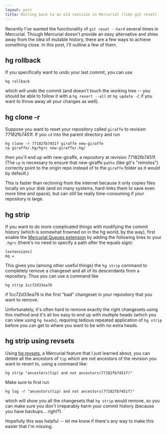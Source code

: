 ```yaml
---
layout: post
title: Rolling back to an old revision in Mercurial (like git reset)
---
```


Recently I've wanted the functionality of `git reset --hard` several times in Mercurial. Though Mercurial doesn't provide an easy alternative and shies away from the idea of mutable history, there are a few ways to achieve something close. In this post, I'll outline a few of them.

## hg rollback

If you specifically want to undo your last commit, you can use

    hg rollback

which will undo the commit (and doesn't touch the working tree -- you should be able to follow it with a `hg revert --all` or `hg update -C` if you want to throw away all your changes as well).

## hg clone -r

Suppose you want to reset your repository called `giraffe` to revision 77182fb7451f. If you `cd` into the parent directory and run

    hg clone -r 77182fb7451f giraffe new-giraffe
    cp giraffe/.hg/hgrc new-giraffe/.hg/

then you'll end up with new-giraffe, a repository at revision 77182fb7451f. (The `cp` is necessary to ensure that new-giraffe `paths` (like git's "remotes") correctly point to the origin repo instead of to the `giraffe` folder as it would by default.)

This is faster than recloning from the internet because it only copies files locally on your disk (and on many systems, hard-links them to save even more time and space), but can still be really time-consuming if your repository is large.

## hg strip

If you want to do more complicated things with modifying the commit history (which is somewhat frowned on in the hg world, by the way), first enable the [Mercurial Queues extension](http://mercurial.selenic.com/wiki/MqExtension/) by adding the following lines to your `.hgrc` (there's no need to specify a path after the equals sign):

    [extensions]
    mq =

This gives you (among other useful things) the `hg strip` command to completely remove a changeset and all of its descendants from a repository. Thus you can use a command like

    hg strip 1cc72d33ea76

if 1cc72d33ea76 is the first "bad" changeset in your repository that you want to remove.

Unfortunately, it's often hard to remove exactly the right changesets using this method and it's all too easy to end up with multiple heads (which you can view using `hg heads`), requiring tedious repeated application of `hg strip` before you can get to where you want to be with no extra heads.

## hg strip using revsets

Using [hg revsets](http://selenic.com/hg/help/revsets), a Mercurial feature that I just learned about, you can delete all the ancestors of `tip` which are _not_ ancestors of the revision you want to revert to, using a command like:

    hg strip "ancestors(tip) and not ancestors(77182fb7451f)"

Make sure to first run

    hg log -r "ancestors(tip) and not ancestors(77182fb7451f)"

which will show you all the changesets that `hg strip` would remove, so you can make sure you don't irreparably harm your commit history (because you have backups… right?).

Hopefully this was helpful -- let me know if there's any way to make this easier that I'm missing.
